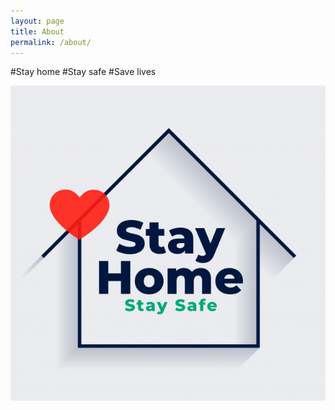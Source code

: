 ```yaml
---
layout: page
title: About
permalink: /about/
---
```

#Stay home
#Stay safe 
#Save lives

![](stayhomestaysafe.png)

